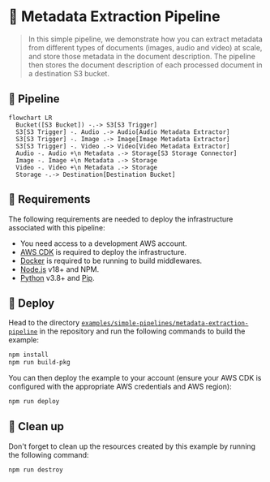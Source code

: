# 📝 Metadata Extraction Pipeline

> In this simple pipeline, we demonstrate how you can extract metadata from different types of documents (images, audio and video) at scale, and store those metadata in the document description. The pipeline then stores the document description of each processed document in a destination S3 bucket.

## :dna: Pipeline

```mermaid
flowchart LR
  Bucket([S3 Bucket]) -.-> S3[S3 Trigger]
  S3[S3 Trigger] -. Audio .-> Audio[Audio Metadata Extractor]
  S3[S3 Trigger] -. Image .-> Image[Image Metadata Extractor]
  S3[S3 Trigger] -. Video .-> Video[Video Metadata Extractor]
  Audio -. Audio +\n Metadata .-> Storage[S3 Storage Connector]
  Image -. Image +\n Metadata .-> Storage
  Video -. Video +\n Metadata .-> Storage
  Storage -.-> Destination[Destination Bucket]
```

## 📝 Requirements

The following requirements are needed to deploy the infrastructure associated with this pipeline:

- You need access to a development AWS account.
- [AWS CDK](https://docs.aws.amazon.com/cdk/latest/guide/getting_started.html#getting_started_install) is required to deploy the infrastructure.
- [Docker](https://docs.docker.com/get-docker/) is required to be running to build middlewares.
- [Node.js](https://nodejs.org/en/download/) v18+ and NPM.
- [Python](https://www.python.org/downloads/) v3.8+ and [Pip](https://pip.pypa.io/en/stable/installation/).

## 🚀 Deploy

Head to the directory [`examples/simple-pipelines/metadata-extraction-pipeline`](/examples/simple-pipelines/metadata-extraction-pipeline) in the repository and run the following commands to build the example:

```bash
npm install
npm run build-pkg
```

You can then deploy the example to your account (ensure your AWS CDK is configured with the appropriate AWS credentials and AWS region):

```bash
npm run deploy
```

## 🧹 Clean up

Don't forget to clean up the resources created by this example by running the following command:

```bash
npm run destroy
```
